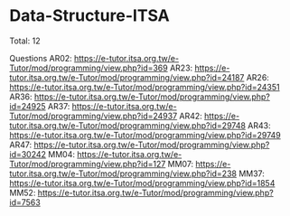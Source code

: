 # Data-Structure-ITSA

Total: 12

Questions 
AR02: https://e-tutor.itsa.org.tw/e-Tutor/mod/programming/view.php?id=369
AR23: https://e-tutor.itsa.org.tw/e-Tutor/mod/programming/view.php?id=24187
AR26: https://e-tutor.itsa.org.tw/e-Tutor/mod/programming/view.php?id=24351
AR36: https://e-tutor.itsa.org.tw/e-Tutor/mod/programming/view.php?id=24925
AR37: https://e-tutor.itsa.org.tw/e-Tutor/mod/programming/view.php?id=24937
AR42: https://e-tutor.itsa.org.tw/e-Tutor/mod/programming/view.php?id=29748
AR43: https://e-tutor.itsa.org.tw/e-Tutor/mod/programming/view.php?id=29749
AR47: https://e-tutor.itsa.org.tw/e-Tutor/mod/programming/view.php?id=30242
MM04: https://e-tutor.itsa.org.tw/e-Tutor/mod/programming/view.php?id=127
MM07: https://e-tutor.itsa.org.tw/e-Tutor/mod/programming/view.php?id=238
MM37: https://e-tutor.itsa.org.tw/e-Tutor/mod/programming/view.php?id=1854
MM52: https://e-tutor.itsa.org.tw/e-Tutor/mod/programming/view.php?id=7563
